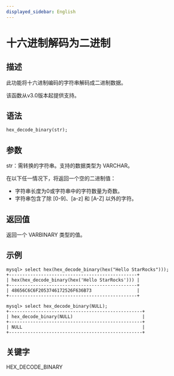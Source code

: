 ```yaml
---
displayed_sidebar: English
---
```


# 十六进制解码为二进制

## 描述

此功能将十六进制编码的字符串解码成二进制数据。

该函数从v3.0版本起提供支持。

## 语法

```Haskell
hex_decode_binary(str);
```

## 参数

str：需转换的字符串。支持的数据类型为 VARCHAR。

在以下任一情况下，将返回一个空的二进制值：

- 字符串长度为0或字符串中的字符数量为奇数。
- 字符串包含了除 [0-9]、[a-z] 和 [A-Z] 以外的字符。

## 返回值

返回一个 VARBINARY 类型的值。

## 示例

```Plain
mysql> select hex(hex_decode_binary(hex("Hello StarRocks")));
+------------------------------------------------+
| hex(hex_decode_binary(hex('Hello StarRocks'))) |
+------------------------------------------------+
| 48656C6C6F2053746172526F636B73                 |
+------------------------------------------------+

mysql> select hex_decode_binary(NULL);
+--------------------------------------------------+
| hex_decode_binary(NULL)                          |
+--------------------------------------------------+
| NULL                                             |
+--------------------------------------------------+
```

## 关键字

HEX_DECODE_BINARY
